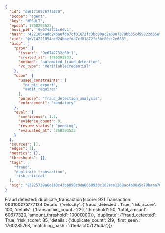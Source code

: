 ```json
{
  "id": "da617105767f5b70",
  "scope": "agent",
  "key": "RESULT",
  "epoch": 1760293523,
  "host_pid": "9e6742732c60:1",
  "hash": "4221054add24baefda7cf01872fc3bc80ac2e6887378bb35cd59822d65ef39f5",
  "cid": "QmV14221054add24baefda7cf01872fc3bc80ac2e688",
  "aicp": {
    "prov": {
      "issuer": "9e6742732c60:1",
      "created_at": 1760293523,
      "method": "automated_fraud_detection",
      "vc_type": "VerifiableCredential"
    },
    "ucon": {
      "usage_constraints": [
        "no_pii_export",
        "audit_required"
      ],
      "purpose": "fraud_detection_analysis",
      "enforcement": "mandatory"
    },
    "eval": {
      "confidence": 1.0,
      "evidence_count": 0,
      "review_status": "pending",
      "evaluated_at": 1760293523
    }
  },
  "sources": [],
  "edges": [],
  "metrics": {},
  "thresholds": {},
  "tags": [
    "fraud",
    "duplicate_transaction",
    "risk_critical"
  ],
  "sig": "63225739a6e160c43bb098c9da6668933c162eee1268ac4b98a5e79baaa702c2"
}
```

Fraud detected: duplicate_transaction (score: 92)
Transaction: 063100275777124
Details: {'velocity': {'fraud_detected': True, 'risk_score': 100, 'details': {'transaction_count': 220, 'threshold': 50, 'total_amount': 60677320, 'amount_threshold': 10000000}}, 'duplicate': {'fraud_detected': True, 'risk_score': 85, 'details': {'duplicate_count': 219, 'first_seen': 1760285763, 'matching_hash': 'd1e6afcf07f21c4a'}}}